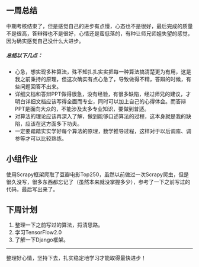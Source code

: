 ## 一周总结

​		中期考核结束了，但是感觉自己的进步有点慢，心态也不是很好，最后完成的质量不是很高，答辩得也不是很好，心情还是蛮低落的，有种让师兄师姐失望的感觉，因为确实感觉自己没什么大进步。

##### 总结以下几点：

- 心急，想实现多种算法，殊不知扎扎实实把每一种算法搞清楚更为有用，这是我之前秉持的原理，但这次确实有点心急了，导致做得不精，答辩的时候，有些问题回答不出来。
- 详细文档和答辩PPT做得很急，没有经验，有很多缺陷，经过师兄的建议，才明白详细文档应该写得全面而专业，同时可以加上自己的心得体会。而答辩PPT是面向大众的，不能涉及太多专业知识，要做到普适。
- 对算法的理论应该再深入了解，做到能够口述算法的过程，这本身就是我的缺陷，应该在这方面多下功夫。
- 一定要踏踏实实学好每个算法的原理，数学推导过程，这样对于以后调库、调参等才可以比较熟练。

## 小组作业

​		使用Scrapy框架爬取了豆瓣电影Top250，虽然以前做过一次Scrapy爬虫，但是很久没写，很多东西都忘记了（虽然本来就没掌握多少），参考了一下之前写过的代码，最后写出来了。

## 下周计划

1. 整理一下之前写过的算法，捋清思路。
2. 学习TensorFlow2.0
3. 了解一下Django框架。

---

整理好心情，坚持下去，扎实稳定地学习才能取得最快进步！
